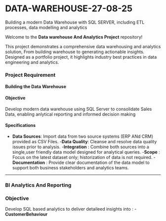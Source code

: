 # DATA-WAREHOUSE-27-08-25
Building a modern Data Warehouse with SQL SERVER, including ETL processes, data modelling and analytics

Welcome to the **Data warehouse And Analytics Project** repository! 

This project demonstrates a comprehensive data warehousing and analytics solution, From building warehouse to generating actionable insights. Designed as a portfolio project, it highlights industry best practices in data engineering and analytics.

### Project Requirement

#### Building the Data Warehouse

#### Objective 
Develop modern data warehouse using SQL Server to consolidate Sales Data, enabling anlytical reporting and informed decision making

#### Specifications
- **Data Sources**: Import data from two source systems (ERP ANd CRM) provided as CSV Files.
-**Data Quality**: Cleanse and resolve data quality issues prior to analysis.
-**Integration** : Combine both sources into a single,user friendly data model designed for analytical queries.
-**Scope** : Focus on the latest dataset only; historization of data is not required.
-**Documentation** : Provide clear documentation of the data model to support both business stakeholders and analytics teams.

-------
### BI Analytics And Reporting

### Objective 
Develop SQL based analytics to deliver detaileed insights into :
-**CustomerBehaviour** 
